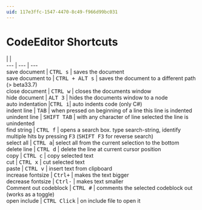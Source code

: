 ```yaml
---
uid: 117e3ffc-1547-4470-8c49-f966d99bc031
---
```


# CodeEditor Shortcuts
   |   |   
--- | --- | ---  
save document | <kbd>CTRL s</kbd> | saves the document  
save document to | <kbd>CTRL + ALT s</kbd> | saves the document to a different path (> beta33.7)  
close document | <kbd>CTRL w</kbd> | closes the documents window  
hide document | <kbd>ALT 3</kbd> | hides the documents window to a node   
auto indentation  |<kbd>CTRL i</kbd>| auto indents code (only C#)  
indent line | <kbd>TAB</kbd> | when pressed on beginning of a line this line is indented  
unindent line | <kbd>SHIFT TAB</kbd> | with any character of line selected the line is unindented  
find string | <kbd>CTRL f</kbd> | opens a search box. type search-string, identify multiple hits by pressing <kbd>F3</kbd> (<kbd>SHIFT F3</kbd> for reverse search)  
select all | <kbd>CTRL a</kbd>| select all from the current selection to the bottom  
delete line | <kbd>CTRL d</kbd> | delete the line at current cursor position  
copy | <kbd>CTRL c</kbd> | copy selected text  
cut | <kbd>CTRL x</kbd> | cut selected text  
paste | <kbd>CTRL v</kbd> | insert text from clipboard  
increase fontsize    | <kbd>Ctrl</kbd><kbd>+</kbd> 	| makes the text bigger  
decrease fontsize   | <kbd>Ctrl</kbd><kbd>-</kbd> | makes text smaller  
Comment out codeblock    | <kbd>CTRL #</kbd> 	| comments the selected codeblock out (works as a toggle)  
open include | <kbd>CTRL Click</kbd> | on include file to open it  





